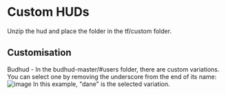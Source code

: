 # Custom HUDs
Unzip the hud and place the folder in the tf/custom folder.
## Customisation
Budhud - In the budhud-master/#users folder, there are custom variations. You can select one by removing the underscore from the end of its name:
![image](https://github.com/rja2006/GameConfigs/assets/93738991/69e4cb01-84db-401d-919e-b77100f80152)
In this example, "dane" is the selected variation.

